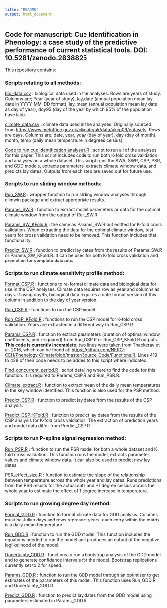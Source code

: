 ```yaml
---
title: "README"
output: html_document
---
```


## Code for manuscript: Cue Identification in Phenology: a case study of the predictive performance of current statistical tools. DOI: 10.5281/zenodo.2838825

This repository contains:

### Scripts relating to all methods:

[bio_data.csv](https://github.com/emilygsimmonds/Cue_Identification/blob/master/bio_data.csv) : biological data used in the analyses. Rows are years of study. Columns are; Year (year of study), lay_date (annual population mean lay date in YYYY-MM-DD format), lay_mean (annual population mean lay date as day of year), doy95 (day of the year by which 95% of the population have laid).

[climate_data.csv](https://github.com/emilygsimmonds/Cue_Identification/blob/master/climate_data.csv) : climate data used in the analyses. Originally sourced from https://www.metoffice.gov.uk/climate/uk/data/ukcp09/datasets. Rows are days. Columns are; date, year, yday (day of year), day (day of month), month, temp (daily mean temperature in degrees celsius). 

[Code to run cue identification analyses.R](https://github.com/emilygsimmonds/Cue_Identification/blob/master/Code%20to%20run%20cue%20identification%20analyses.R) : script to run all of the analyses for this paper. This script includes code to run both K-fold cross validation and analyses on a whole dataset. This script runs the SWA, SWR, CSP, PSR, and GDD models, extracts parameters, extracts climate window data, and predicts lay dates. Outputs from each step are saved out for future use. 

### Scripts to run sliding window methods:

[Run_SW.R](https://github.com/emilygsimmonds/Cue_Identification/blob/master/Run_SW.R) : wrapper function to run sliding window analyses through climwin package and extract appropriate results.

[Params_SW.R](https://github.com/emilygsimmonds/Cue_Identification/blob/master/Params_SW.R) : function to extract model parameters or data for the optimal climate window from the output of Run_SW.R.

[Params_SW_KFold.R](https://github.com/emilygsimmonds/Cue_Identification/blob/master/Params_SW_KFold.R) : the same as Params_SW.R but editted for K-fold cross validation. When extracting the data for the optimal climate window, test years for cross validation need to be removed. This function includes that functionality.

[Predict_SW.R](https://github.com/emilygsimmonds/Cue_Identification/blob/master/Predict_SW.R) : function to predict lay dates from the results of Params_SW.R or Params_SW_KFold.R. It can be used for both K-fold cross validation and prediction for complete datasets.

### Scripts to run climate sensitivity profile method:

[Format_CSP.R](https://github.com/emilygsimmonds/Cue_Identification/blob/master/Format_CSP.R) : functions to re-format climate data and biological data for use in the CSP analyses. Climate data requires row as year and columns as days. If using doy95, biological data requires a date format version of this column in addition to the day of year version.

[Run_CSP.R](https://github.com/emilygsimmonds/Cue_Identification/blob/master/Run_CSP.R) : functions to run the CSP model.

[Run_CSP_KFold.R](https://github.com/emilygsimmonds/Cue_Identification/blob/master/Run_CSP_KFold.R) : functions to run the CSP model for K-fold cross validation. Years are extracted in a different way to Run_CSP.R.

[Params_CSP.R](https://github.com/emilygsimmonds/Cue_Identification/blob/master/Params_CSP.R) : function to extract parameters (duration of optimal window, coefficients, and r-squared) from Run_CSP.R or Run_CSP_KFold.R outputs. **This code is currently incomplete**; two lines were taken from Thackeray et al. 2016, which can be found at: https://github.com/NERC-CEH/Phenology_Climate/blob/master/Source_Code/Functions.R. Lines 419 to 428 of their code needs to be added to this script where indicated.

[Find_concurrent_period.R](https://github.com/emilygsimmonds/Cue_Identification/blob/master/Find_concurrent_period.R) : script detailing where to find the code for this function. It is required to Params_CSP.R and Run_PSR.R.

[Climate_extract.R](https://github.com/emilygsimmonds/Cue_Identification/blob/master/Climate_extract.R) : function to extract mean of the daily mean temperatures in the key window identified. This function is also used for the PSR method.

[Predict_CSP.R](https://github.com/emilygsimmonds/Cue_Identification/blob/master/Predict_CSP.R) : function to predict lay dates from the results of the CSP analysis.

[Predict_CSP_KFold.R](https://github.com/emilygsimmonds/Cue_Identification/blob/master/Predict_CSP_KFold.R) : function to predict lay dates from the results of the CSP analysis for K-fold cross valdiation. The extraction of prediction years and model data differ from Predict_CSP.R.

### Scripts to run P-spline signal regression method:

[Run_PSR.R](https://github.com/emilygsimmonds/Cue_Identification/blob/master/run_PSR.R) : function to run the PSR model for both a whole dataset and K-fold cross validation. This function runs the model, extracts parameter values and climate window data. It can also be used to predict new lay dates.

[PSR_effect_size.R](https://github.com/emilygsimmonds/Cue_Identification/blob/master/PSR_effect_size.R) : function to estimate the slope of the relationship between temperature across the whole year and lay dates. Runs predictions from the PSR results for the actual data and +1 degree celsius across the whole year to estimate the effect of 1 degree increase in temperature.

### Scripts to run growing degree day method:

[Format_GDD.R](https://github.com/emilygsimmonds/Cue_Identification/blob/master/Format_GDD.R) : function to format climate data for GDD analysis. Columns must be Julian days and rows represent years, each entry within the matrix is a daily mean temperature.

[Run_GDD.R](https://github.com/emilygsimmonds/Cue_Identification/blob/master/Run_GDD.R) : function to run the GDD model. This function includes the equations needed to run the model and produces an output of the negative loglikelihood of the model.

[Uncertainty_GDD.R](https://github.com/emilygsimmonds/Cue_Identification/blob/master/Uncertainty_GDD.R) : functions to run a bootstrap analysis of the GDD model and to generate confidence intervals for the model. Bootstrap replications currently set to 2 for speed.

[Params_GDD.R](https://github.com/emilygsimmonds/Cue_Identification/blob/master/Params_GDD.R) : function to run the GDD model through an optimiser to get estimates of the parameters of this model. This function uses Run_GDD.R and Uncertainty_GDD.R.

[Predict_GDD.R](https://github.com/emilygsimmonds/Cue_Identification/blob/master/Predict_GDD.R) : function to predict lay dates from the GDD model using parameters estimated in Params_GDD.R.




